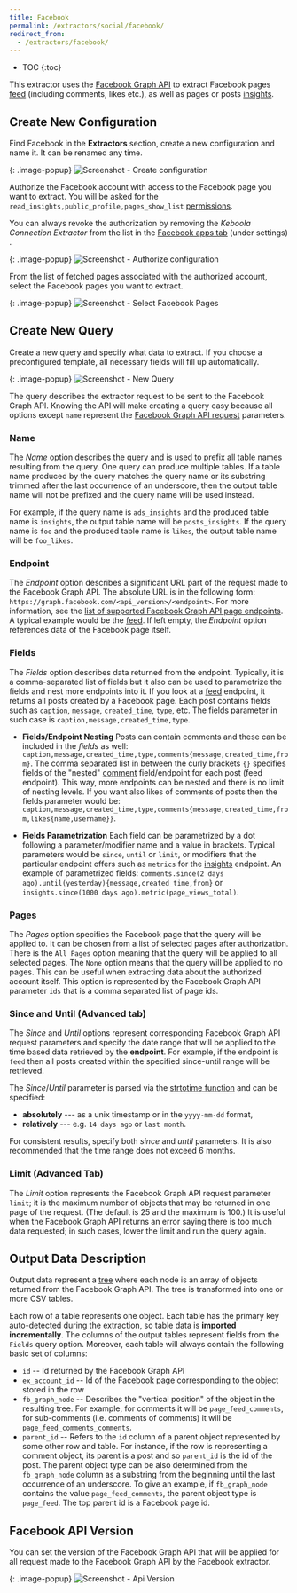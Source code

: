 ```yaml
---
title: Facebook
permalink: /extractors/social/facebook/
redirect_from:
  - /extractors/facebook/
---
```


* TOC
{:toc}

This extractor uses the [Facebook Graph API](https://developers.facebook.com/docs/graph-api) to extract Facebook pages [feed](https://developers.facebook.com/docs/graph-api/reference/v2.8/page/feed) (including 
comments, likes etc.), as well as pages or posts [insights](https://developers.facebook.com/docs/graph-api/reference/v2.8/insights).

## Create New Configuration
Find Facebook in the **Extractors** section, create a new configuration and name it. It can be renamed any time.

{: .image-popup}
![Screenshot - Create configuration](/extractors/facebook/createconfig.png)

Authorize the Facebook account with access to the Facebook page you want to extract. 
You will be asked for the `read_insights,public_profile,pages_show_list` [permissions](https://developers.facebook.com/docs/facebook-login/permissions). 

You can always revoke the authorization by removing the *Keboola Connection Extractor* from the list
in the [Facebook apps tab](https://www.facebook.com/settings?tab=applications) (under settings) .

{: .image-popup}
![Screenshot - Authorize configuration](/extractors/facebook/authorizefb.png)

From the list of fetched pages associated with the authorized account, select the Facebook pages you want to extract.

{: .image-popup}
![Screenshot - Select Facebook Pages](/extractors/facebook/selectpages.png)

## Create New Query
Create a new query and specify what data to extract. If you choose a preconfigured template, 
all necessary fields will fill up automatically.

{: .image-popup}
![Screenshot - New Query](/extractors/facebook/newquery.png)

The query describes the extractor request to be sent to the Facebook Graph API. Knowing the API will make 
creating a query easy because all options except `name` represent the [Facebook Graph API request](https://developers.facebook.com/docs/graph-api/using-graph-api) parameters.

### Name
The *Name* option describes the query and is used to prefix all table names resulting from the query.
One query can produce multiple tables. If a table name produced by the query matches the query name or its substring trimmed after the last occurrence of an underscore, then the output table name will not be prefixed and the query name will be used instead. 

For example, if the query name is `ads_insights` and the produced table name is `insights`, the output 
table name will be `posts_insights`. If the query name is `foo` and the produced table name is `likes`, 
the output table name will be `foo_likes`.

### Endpoint
The *Endpoint* option describes a significant URL part of the request made to the Facebook Graph API. 
The absolute URL is in the following form: `https://graph.facebook.com/<api_version>/<endpoint>`.
For more information, see the [list of supported Facebook Graph API page endpoints](https://developers.facebook.com/docs/graph-api/reference/page/).
A typical example would be the [feed](https://developers.facebook.com/docs/graph-api/reference/v2.8/page/feed). 
If left empty, the *Endpoint* option references data of the Facebook page itself.

### Fields
The *Fields* option describes data returned from the endpoint. Typically, it is a comma-separated list of 
fields but it also can be used to parametrize the fields and nest more endpoints into it. If you look at 
a [feed](https://developers.facebook.com/docs/graph-api/reference/v2.8/page/feed) endpoint, it returns all
posts created by a Facebook page. Each post contains fields such as `caption`, `message`, `created_time`, 
`type`, etc. The fields parameter in such case is `caption,message,created_time,type`.

- **Fields/Endpoint Nesting**
    Posts can contain comments and these can be included in the *fields* as well: `caption,message,created_time,type,comments{message,created_time,from}`. 
	The comma separated list in between the curly brackets `{}` specifies fields of the "nested" [comment](https://developers.facebook.com/docs/graph-api/reference/v2.8/comment/) field/endpoint for
    each post (feed endpoint). This way, more endpoints can be nested and there is no limit of nesting levels. If you want also likes of comments of posts then
    the fields parameter would be: `caption,message,created_time,type,comments{message,created_time,from,likes{name,username}}`.

- **Fields Parametrization**
    Each field can be parametrized by a dot following a parameter/modifier name and a value in brackets. 
	Typical parameters would be `since`, `until` or `limit`,
    or modifiers that the particular endpoint offers such as `metrics` for the [insights](https://developers.facebook.com/docs/graph-api/reference/v2.8/insights) endpoint.
    An example of parametrized fields: `comments.since(2 days ago).until(yesterday){message,created_time,from}` or `insights.since(1000 days ago).metric(page_views_total)`.

### Pages
The *Pages* option specifies the Facebook page that the query will be applied to. It can be chosen from a 
list of selected pages after authorization. There is the `All Pages` option meaning that the query will 
be applied to all selected pages. The `None` option means that the query will be applied to no pages. 
This can be useful when extracting data about the authorized account itself. This option is represented 
by the Facebook Graph API parameter `ids` that is a comma separated list of page ids.

### Since and Until (Advanced tab)
The *Since* and *Until* options represent corresponding Facebook Graph API request parameters and 
specify the date range that will be applied to the time based data retrieved by the **endpoint**. For 
example, if the endpoint is `feed` then all posts created within the specified since-until range will be retrieved. 

The *Since*/*Until* parameter is parsed via the [strtotime function](http://php.net/manual/en/function.strtotime.php) and can be specified:

- **absolutely** --- as a unix timestamp or in the `yyyy-mm-dd` format,
- **relatively** --- e.g. `14 days ago` or `last month`.

For consistent results, specify both *since* and *until* parameters. It is also recommended that the time 
range does not exceed 6 months.

### Limit (Advanced Tab)
The *Limit* option represents the Facebook Graph API request parameter `limit`; it is the maximum number 
of objects that may be returned in one page of the request. (The default is 25 and the maximum is 100.) 
It is useful when the Facebook Graph API returns an error saying there is too much data requested; in such
cases, lower the limit and run the query again.

## Output Data Description
Output data represent a [tree](https://en.wikipedia.org/wiki/Tree_(graph_theory)) where each node is an 
array of objects returned from the Facebook Graph API. The tree is transformed into one or more CSV tables. 

Each row of a table represents one object. Each table has the primary key auto-detected during the 
extraction, so table data is **imported incrementally**. The columns of the output tables represent 
fields from the `Fields` query option. Moreover, each table will always contain the following basic set of columns:

- `id` -- Id returned by the Facebook Graph API
- `ex_account_id` -- Id of the Facebook page corresponding to the object stored in the row
- `fb_graph_node` -- Describes the "vertical position" of the object in the resulting tree. For example, 
for comments it will be `page_feed_comments`, for sub-comments (i.e. comments of comments) it will be 
`page_feed_comments_comments`.
- `parent_id` -- Refers to the `id` column of a parent object represented by some other row and table. 
For instance, if the row is representing a comment object, its parent is a post and so `parent_id` is the 
id of the post. The parent object type can be also determined from the `fb_graph_node` column as a 
substring from the beginning until the last occurrence of an underscore. To give an example, if 
`fb_graph_node` contains the value `page_feed_comments`, the parent object type is `page_feed`. The 
top parent id is a Facebook page id.

## Facebook API Version
You can set the version of the Facebook Graph API that will be applied for all request made to the Facebook Graph API by the Facebook extractor.

{: .image-popup}
![Screenshot - Api Version](/extractors/facebook/apiversion.png)
